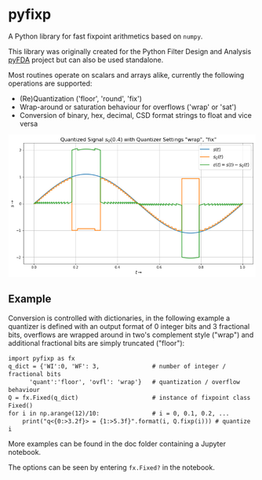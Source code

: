 # pyfixp
A Python library for fast fixpoint arithmetics based on `numpy`.

This library was originally created for the Python Filter Design and Analysis 
[pyFDA](https://github.org/chipmuenk/pyfda) project but can also be used standalone.

Most routines operate on scalars and arrays alike, currently the following operations are supported:

- (Re)Quantization ('floor', 'round', 'fix')
- Wrap-around or saturation behaviour for overflows ('wrap' or 'sat')
- Conversion of binary, hex, decimal, CSD format strings to float and vice versa

![Screenshot](img/pyfixp_screenshot.png)

## Example
Conversion is controlled with dictionaries, in the following example a quantizer 
is defined with an output format of 0 integer bits and 3 fractional bits, 
overflows are wrapped around in two's complement style ("wrap") and additional 
fractional bits are simply truncated ("floor"):

    import pyfixp as fx
    q_dict = {'WI':0, 'WF': 3,               # number of integer / fractional bits
          'quant':'floor', 'ovfl': 'wrap'}   # quantization / overflow behaviour
    Q = fx.Fixed(q_dict)                     # instance of fixpoint class Fixed()
    for i in np.arange(12)/10:               # i = 0, 0.1, 0.2, ...
        print("q<{0:>3.2f}> = {1:>5.3f}".format(i, Q.fixp(i))) # quantize i

More examples can be found in the doc folder containing a Jupyter notebook. 

The options can be seen by entering `fx.Fixed?` in the notebook.
